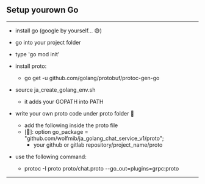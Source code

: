 ## Setup yourown Go

---

- install go (google by yourself... 😅)
- go into your project folder
- type 'go mod init'
- install proto:
  - go get -u github.com/golang/protobuf/protoc-gen-go
- source ja_create_golang_env.sh
  - it adds your GOPATH into PATH
- write your own proto code under proto folder 📂

  - add the following inside the proto file
  - [📜]: option go_package = "github.com/wolfmib/ja_golang_chat_service_v1/proto";
    - your github or gitlab repository/project_name/proto

- use the following command:
  - protoc -I proto proto/chat.proto --go_out=plugins=grpc:proto

---
